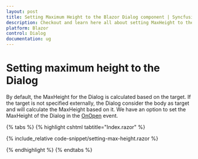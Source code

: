 ```yaml
---
layout: post
title: Setting Maximum Height to the Blazor Dialog component | Syncfusion
description: Checkout and learn here all about setting MaxHeight to the Dialog in Syncfusion Blazor Dialog component and more.
platform: Blazor
control: Dialog
documentation: ug
---
```


# Setting maximum height to the Dialog

By default, the MaxHeight for the Dialog is calculated based on the target. If the target is not specified externally, the Dialog consider the body as target and will calculate the MaxHeight based on it. We have an option to set the MaxHeight of the Dialog in the [OnOpen](https://help.syncfusion.com/cr/blazor/Syncfusion.Blazor.Popups.DialogEvents.html#Syncfusion_Blazor_Popups_DialogEvents_OnOpen) event.

{% tabs %}
{% highlight cshtml tabtitle="Index.razor" %}

{% include_relative code-snippet/setting-max-height.razor %}

{% endhighlight %}
{% endtabs %}

<!-- {% previewsample "https://blazorplayground.syncfusion.com/embed/BNhqNbtKJCjLFBwg?appbar=false&editor=false&result=true&errorlist=false&theme=bootstrap5" %} -->